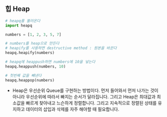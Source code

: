 ## 힙 Heap

```python
# heapq를 불러온다
import heapq

numbers = [1, 2, 3, 5, 7]

# numbers를 heap으로 만든다
# heapify를 사용하면 destructive method : 원본을 바꾼다
heapq.heapify(numbers)

# heapq에 heappush하면 numbers에 10을 넣는다
heapq.heappush(numbers, 10)

# 첫번째 값을 빼낸다
heapq.heappop(numbers)

```



* Heap은 우선순위 Queue를 구현하는 방법이다. 먼저 들어와서 먼저 나가는 것이 아니라 우선순위에 따라서 빠지는 순서가 달라집니다. 그리고 Heap은 최대값과 최소값을 빠르게 찾아내고 느슨하게 정렬합니다. 그리고 지속적으로 정렬된 상태를 유지하고 데이터의 삽입과 삭제를 자주 해야할 때 필요합니다. 